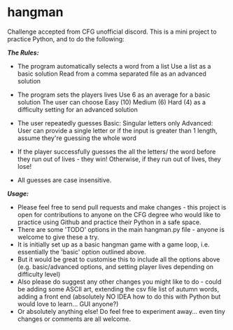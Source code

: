 # hangman

Challenge accepted from CFG unofficial discord. This is a mini project to practice Python, and to do the following:

***The Rules:***
- The program automatically selects a word from a list
Use a list as a basic solution
Read from a comma separated file as an advanced solution

- The program sets the players lives
Use 6 as an average for a basic solution
The user can choose Easy (10) Medium (6) Hard (4) as a difficulty setting for an advanced solution

- The user repeatedly guesses
Basic: Singular letters only
Advanced: User can provide a single letter or if the input is greater than 1 length, assume they're guessing the whole word

- If the player successfully guesses the all the letters/ the word before they run out of lives - they win! Otherwise, if they run out of lives, they lose!

- All guesses are case insensitive.

***Usage:***
- Please feel free to send pull requests and make changes - this project is open for contributions to anyone on the CFG degree who would like to practice using Github and practice their Python in a safe space.
- There are some 'TODO' options in the main hangman.py file - anyone is welcome to give these a try.
- It is initially set up as a basic hangman game with a game loop, i.e. essentially the 'basic' option outlined above.
- But it would be great to customise this to include all the options above (e.g. basic/advanced options, and setting player lives depending on difficulty level)
- Also please do suggest any other changes you might like to do - could be adding some ASCII art, extending the csv file list of autumn words, adding a front end (absolutely NO IDEA how to do this with Python but would love to learn... GUI anyone?)
- Or absolutely anything else! Do feel free to experiment away... even tiny changes or comments are all welcome.
